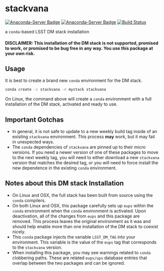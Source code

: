 # stackvana
[![Anaconda-Server Badge](https://anaconda.org/stackvana/stackvana/badges/version.svg)](https://anaconda.org/stackvana/stackvana) [![Anaconda-Server Badge](https://anaconda.org/stackvana/stackvana/badges/downloads.svg)](https://anaconda.org/stackvana/stackvana) [![Build Status](https://dev.azure.com/beckermr/beckermr%20conda%20channel/_apis/build/status/beckermr.stackvana?branchName=master)](https://dev.azure.com/beckermr/beckermr%20conda%20channel/_build/latest?definitionId=6&branchName=master)

a ``conda``-based LSST DM stack installation

#### DISCLAIMER: This installation of the DM stack is not supported, promised to work, or promised to be bug free in any way. You use this package at your own risk.

## Usage

It is best to create a brand new ``conda`` environment for the DM stack.

```bash
conda create -c stackvana -n mystack stackvana
```

On Linux, the command above will create a ``conda`` environment with a full installation of
the DM stack, activated and ready to use. 

## Important Gotchas

- In general, it is not safe to update to a new weekly build tag inside of an
  existing `stackvana` environment. This process **may** work, but it may fail in
  unexpected ways.
- The `conda` dependencies of `stackvana` are pinned up to their micro versions.
  If you need a newer version of one of these packages to move to the next weekly
  tag, you will need to either download a new `stackvana` version that matches the
  desired tag, or you will need to force install the new dependence in the existing
  `conda` environment.


## Notes about this DM stack Installation

- On Linux and OSX, the full stack has been built from source using the `conda` compilers.
- On both Linux and OSX, this package carefully sets up `eups` within the
  `conda` environment when the `conda` environment is activated. Upon deactivation,
  all of the changes from `eups` and this package are removed. This process leaves
  the original environment as it was and should help enable more than one installation
  of the DM stack to coexist nicely.
- This `conda` package injects the variable `LSST_DM_TAG` into your environment. This
  variable is the value of the `eups` tag that corresponds to the `stackvana`
  version.
- When installing this package, you may see warnings related to `conda` clobbering paths.
  These are related `eups/ups` database entries that overlap between the two packages and
  can be ignored.
